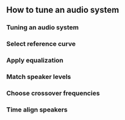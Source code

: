 ## How to tune an audio system

### Tuning an audio system

### Select reference curve

### Apply equalization

### Match speaker levels

### Choose crossover frequencies

### Time align speakers


